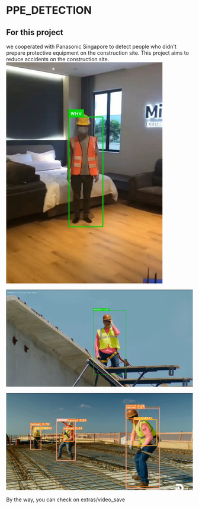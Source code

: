 # PPE_DETECTION


## For this project
we cooperated with Panasonic Singapore to detect people who didn't prepare protective equipment on the construction site.
This project aims to reduce accidents on the construction site.
![alt text](https://github.com/IZZARA-URA/PPE_DETECTION/blob/main/images/Test00.jpg)

![alt text](https://github.com/IZZARA-URA/PPE_DETECTION/blob/main/images/Test01.jpg)

![alt text](https://github.com/IZZARA-URA/PPE_DETECTION/blob/main/images/Test02.jpg)

By the way, you can check on extras/video_save
